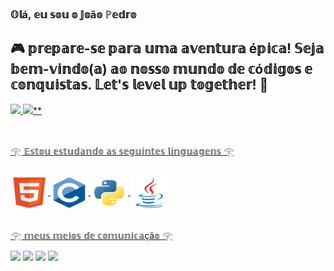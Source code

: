 ### 𝕆𝕝á, 𝕖𝕦 𝕤𝕠𝕦 𝕠 𝕁𝕠ã𝕠 ℙ𝕖𝕕𝕣𝕠
##
## 🎮  𝕡𝕣𝕖𝕡𝕒𝕣𝕖-𝕤𝕖 𝕡𝕒𝕣𝕒 𝕦𝕞𝕒 𝕒𝕧𝕖𝕟𝕥𝕦𝕣𝕒 é𝕡𝕚𝕔𝕒! 𝕊𝕖𝕛𝕒 𝕓𝕖𝕞-𝕧𝕚𝕟𝕕𝕠(𝕒) 𝕒𝕠 𝕟𝕠𝕤𝕤𝕠 𝕞𝕦𝕟𝕕𝕠 𝕕𝕖 𝕔ó𝕕𝕚𝕘𝕠𝕤 𝕖 𝕔𝕠𝕟𝕢𝕦𝕚𝕤𝕥𝕒𝕤. 𝕃𝕖𝕥'𝕤 𝕝𝕖𝕧𝕖𝕝 𝕦𝕡 𝕥𝕠𝕘𝕖𝕥𝕙𝕖𝕣! 🚀

<table>
  <a href="https://github.com/jaumpietrobao">
  <img height="180em" src="https://github-readme-stats.vercel.app/api?username=jaumpietrobom&show_icons=true&theme=tokyonight&include_all_commits=true&count_private=true"/>
  <img height="180em" src="https://github-readme-stats.vercel.app/api/top-langs/?username=jaumpietrobom&layout=compact&langs_count=6&theme=tokyonight"/>**
</table>
    
  ## 
  𓂀 𝔼𝕤𝕥𝕠𝕦 𝕖𝕤𝕥𝕦𝕕𝕒𝕟𝕕𝕠 𝕒𝕤 𝕤𝕖𝕘𝕦𝕚𝕟𝕥𝕖𝕤 𝕝𝕚𝕟𝕘𝕦𝕒𝕘𝕖𝕟𝕤 𓂀
<div style="display: inline_block"><br>
  <img align="center" alt="HTML" height="50" width="60" src="https://raw.githubusercontent.com/devicons/devicon/master/icons/html5/html5-original.svg">
  <img align="center" alt="C" height="50" width="60" src="https://raw.githubusercontent.com/devicons/devicon/master/icons/c/c-original.svg">
  <img align="center" alt="Python" height="50" width="60" src="https://raw.githubusercontent.com/devicons/devicon/master/icons/python/python-original.svg">
  <img align="center" alt="Java" height="50" width="60" src="https://raw.githubusercontent.com/devicons/devicon/master/icons/java/java-original.svg">
</div>

##
𓂀 𝕞𝕖𝕦𝕤 𝕞𝕖𝕚𝕠𝕤 𝕕𝕖 𝕔𝕠𝕞𝕦𝕟𝕚𝕔𝕒çã𝕠 𓂀
<div>
  <a href="https://instagram.com/pietro_bom049" target="_blank"><img src="https://img.shields.io/badge/-Instagram-%23E4405F?style=for-the-badge&logo=instagram&logoColor=white" target="_blank"></a>
 <a href="https://discord.com/invite/53zBJXMJ" target="_blank"><img src="https://img.shields.io/badge/Discord-7289DA?style=for-the-badge&logo=discord&logoColor=white" target="_blank"></a> 
  <a href = "mailto:joaopedropietrobom11@gmail.com"><img src="https://img.shields.io/badge/-Gmail-%23333?style=for-the-badge&logo=gmail&logoColor=white" target="_blank"></a>
  <a href="https://www.linkedin.com/in/jaum-pietro-571a5b312" target="_blank"><img src="https://img.shields.io/badge/-LinkedIn-%230077B5?style=for-the-badge&logo=linkedin&logoColor=white" target="_blank"></a> 

</div>

